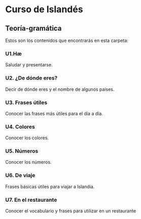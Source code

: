 # Curso de Islandés

## Teoría-gramática
Estos son los contenidos que encontrarás en esta carpeta:

### U1.Hæ
Saludar y presentarse.

### U2. ¿De dónde eres?
Decir de dónde eres y el nombre de algunos países.

### U3. Frases útiles
Conocer las frases más útiles para el día a día.

### U4. Colores
Conocer los colores.

### U5. Números
Conocer los números.

### U6. De viaje
Frases básicas útiles para viajar a Islandia.

### U7. En el restaurante
Conocer el vocabulario y frases para utilizar en un restaurante

